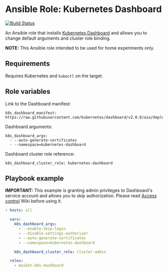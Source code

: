 # Ansible Role: Kubernetes Dashboard

[![Build Status](https://travis-ci.com/moikot/ansible-role-k8s-dashboard.svg?branch=master)](https://travis-ci.com/moikot/ansible-role-k8s-dashboard)

An Ansible role that installs [Kubernetes Dashboard](https://kubernetes.io/docs/tasks/access-application-cluster/web-ui-dashboard/) and allows you to change default arguments and cluster role binding.

**NOTE:** This Ansible role intended to be used for home experiments only.

## Requirements

Requires Kubernetes and `kubectl` on the target.

## Role variables

Link to the Dashboard manifest:

    k8s_dashboard_manifest: https://raw.githubusercontent.com/kubernetes/dashboard/v2.0.0/aio/deploy/recommended.yaml

Dashboard arguments:

    k8s_dashboard_args:
      - --auto-generate-certificates
      - --namespace=kubernetes-dashboard

Dashboard cluster role reference:

    k8s_dashboard_cluster_role: kubernetes-dashboard

## Playbook example

**IMPORTANT:** This example is granting admin privileges to Dashboard's service account and allows you to skip authorization. Please read [Access control](https://github.com/kubernetes/dashboard/blob/master/docs/user/access-control/README.md) Wiki before using it.

```yaml
- hosts: all

  vars:
    k8s_dashboard_args:
      - --enable-skip-login
      - --disable-settings-authorizer
      - --auto-generate-certificates
      - --namespace=kubernetes-dashboard

    k8s_dashboard_cluster_role: cluster-admin  

  roles:
    - moikot.k8s-dashboard
```
